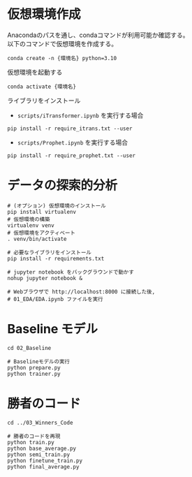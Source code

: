 
# 仮想環境作成
Anacondaのパスを通し、condaコマンドが利用可能か確認する。  
以下のコマンドで仮想環境を作成する。  
```shell
conda create -n {環境名} python=3.10
```
仮想環境を起動する  
```shell
conda activate {環境名}
```
ライブラリをインストール  
- `scripts/iTransformer.ipynb` を実行する場合
```shell
pip install -r require_itrans.txt --user
```
- `scripts/Prophet.ipynb` を実行する場合
```shell
pip install -r require_prophet.txt --user
```


# データの探索的分析

```
# (オプション) 仮想環境のインストール
pip install virtualenv
# 仮想環境の構築
virtualenv venv
# 仮想環境をアクティベート
. venv/bin/activate

# 必要なライブラリをインストール
pip install -r requirements.txt

# jupyter notebook をバックグラウンドで動かす
nohup jupyter notebook &

# Webブラウザで http://localhost:8000 に接続した後, 
# 01_EDA/EDA.ipynb ファイルを実行
```

# Baseline モデル

```
cd 02_Baseline

# Baselineモデルの実行
python prepare.py
python trainer.py
```

# 勝者のコード

```
cd ../03_Winners_Code

# 勝者のコードを再現
python train.py
python base_average.py
python semi_train.py
python finetune_train.py
python final_average.py
```
